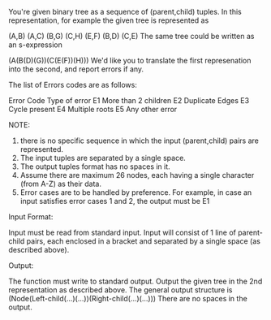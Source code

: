 You're given binary tree as a sequence of (parent,child) tuples. In this representation, for example the given tree is represented as

(A,B) (A,C) (B,G) (C,H) (E,F) (B,D) (C,E)
The same tree could be written as an s-expression

(A(B(D)(G))(C(E(F))(H)))
We'd like you to translate the first represenation into the second, and report errors if any.

The list of Errors codes are as follows:

Error Code      Type of error
E1                 More than 2 children
E2                 Duplicate Edges
E3                 Cycle present
E4                 Multiple roots
E5                 Any other error   

NOTE:
1. there is no specific sequence in which the input (parent,child) pairs are represented.
2. The input tuples are separated by a single space.
3. The output tuples format has no spaces in it.
4. Assume there are maximum 26 nodes, each having a single character (from A-Z) as their data.
5. Error cases are to be handled by preference. For example, in case an input satisfies error cases 1 and 2, the output must be E1

Input Format:

Input must be read from standard input.
Input will consist of 1 line of parent-child pairs, each enclosed in a bracket and separated by a single space (as described above).

Output:

The function must write to standard output.
Output the given tree in the 2nd representation as described above. The general output structure is (Node(Left-child(...)(...))(Right-child(...)(...)))
There are no spaces in the output.


